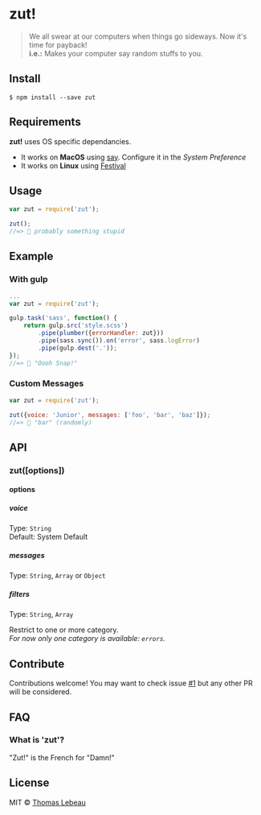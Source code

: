 # zut! 

> We all swear at our computers when things go sideways. Now it's time for payback!  
> **i.e.:** Makes your computer say random stuffs to you.


## Install

```
$ npm install --save zut
```

## Requirements

**zut!** uses OS specific dependancies.

  - It works on **MacOS** using [say](https://developer.apple.com/library/mac/documentation/Darwin/Reference/ManPages/man1/say.1.html). Configure it in the _System Preference_
  - It works on **Linux** using [Festival](http://www.cstr.ed.ac.uk/projects/festival/)

## Usage

```js
var zut = require('zut');

zut();
//=> 📢 probably something stupid
```

## Example
### With gulp

```js
...
var zut = require('zut');

gulp.task('sass', function() {
	return gulp.src('style.scss')
		.pipe(plumber({errorHandler: zut}))
		.pipe(sass.sync()).on('error', sass.logError)
		.pipe(gulp.dest('.'));
});
//=> 📢 "Oooh Snap!"
```

### Custom Messages

```js
var zut = require('zut');

zut({voice: 'Junior', messages: ['foo', 'bar', 'baz']});
//=> 📢 "bar" (randomly)
```

## API

### zut([options])

#### options

##### voice

Type: `String`  
Default: System Default


##### messages

Type: `String`, `Array` or `Object`  

##### filters

Type: `String`, `Array`  

Restrict to one or more category.  
_For now only one category is available: `errors`._

## Contribute

Contributions welcome! You may want to check issue [#1](https://github.com/thomas-lebeau/zut/issues/1) but any other PR will be considered.

## FAQ
### What is 'zut'?

"Zut!" is the French for "Damn!"

## License

MIT © [Thomas Lebeau](https://github.com/thomas-lebeau)
